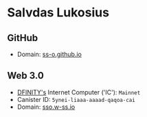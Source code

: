 # Salvdas Lukosius

## GitHub

- Domain: [ss-o.github.io](https://ss-o.github.io)

## Web 3.0

- [DFINITY's](https://dfinity.org/) Internet Computer ('IC'): `Mainnet`
- Canister ID: `5ynei-liaaa-aaaad-qaqoa-cai`
- Domain: [sso.w-ss.io](https://sso.w-ss.io)
